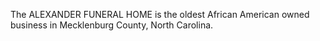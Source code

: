 The ALEXANDER FUNERAL HOME is the oldest African American owned business in Mecklenburg County, North Carolina.
